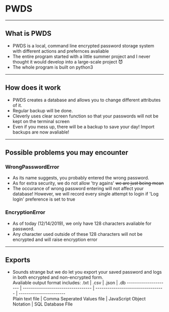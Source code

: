 # PWDS #
- - - -
## What is PWDS ##
* PWDS is a local, command line encrypted password storage system with different actions and prefernces avaliable 
* The entire program started with a little summer project and I never thought it would develop into a large-scale project :smiling_imp:
* The whole program is built on python3
- - - -
## How does it work ##
* PWDS creates a database and allows you to change different attributes of it.
* Regular backup will be done.
* Cleverly uses clear screen function so that your passwords will not be kept on the terminal screen
* Even if you mess up, there will be a backup to save your day! Import backups are now avaliable!
- - - -
## Possible problems you may encounter ##  
### WrongPasswordError ###  
* As its name suggests, you probably entered the wrong password. 
* As for extra security, we do not allow 'try agains' ~~we are just being mean~~
* The occurance of wrong password entering will not affect your database! However, we will record every single attempt to login if 'Log login' preference is set to true

### EncryptionError ###
* As of today (12/14/2019), we only have 128 characters avaliable for password.
* Any character used outside of these 128 characters will not be encrypted and will raise encryption error

- - - -
## Exports ##
* Sounds strange but we do let you export your saved password and logs in both encrypted and non-encrypted form.  
Avaliable output format includes: 
.txt                  | .csv                               | .json                              | .db
--------------------- | ---------------------------------- | ---------------------------------- | -----------------------  
Plain text file       | Comma Seperated Values file        | JavaScript Object Notation         | SQL Database FIle  
